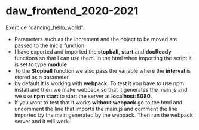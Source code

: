 # daw_frontend_2020-2021
Exercice "dancing_hello_world".
- Parameters such as the increment and the object to be moved are passed to the Inicia function.
- I have exported and imported the **stopball**, **start** and **docReady** functions so that I can use them. In the html when importing the script it is set to type **module**
- To the **Stopball** function we also pass the variable where the **interval** is stored as a parameter.
- by default it is working with **webpack**. To test it you have to use npm install and then we make webpack so that it generates the main.js and we use **npm start** to start the server at **localhost:8080**.
- If you want to test that it works **without webpack** go to the html and uncomment the line that imports the main.js and comment the line imported by the main generated by the webpack. Then run the webpack server and it will work.
